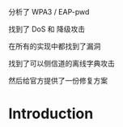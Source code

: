 分析了 WPA3 / EAP-pwd

找到了 DoS 和 降级攻击

在所有的实现中都找到了漏洞

找到了可以侧信道的离线字典攻击

然后给官方提供了一份修复方案

# Introduction


